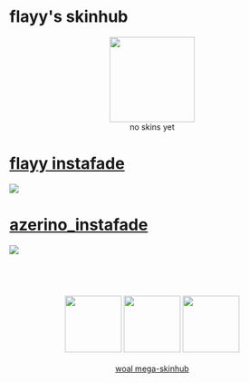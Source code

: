 # flayy's skinhub
<p align="center">
<a href="https://osu.ppy.sh/users/12069464">
  <img src="https://a.ppy.sh/12069464"  
       width="150"
       height="150"></a>
<br>
no skins yet
</p>

# [flayy instafade](https://github.com/rudjx3/skins/raw/main/flayy/flayy%20instafade.osk)
[![](https://cdn.discordapp.com/attachments/1018957796097667122/1020291044937568296/unknown.png)](https://github.com/rudjx3/skins/raw/main/flayy/flayy%20instafade.osk)

# [azerino_instafade](https://github.com/rudjx3/skins/raw/main/flayy/azerino_instafade.osk)
[![](https://cdn.discordapp.com/attachments/1018957796097667122/1020290852473557013/unknown.png)](https://github.com/rudjx3/skins/raw/main/flayy/azerino_instafade.osk)

#
<p align="center">
  <br></br>
  <a href="https://www.twitch.tv/yyalf">
  <img src="https://i.imgur.com/HM030lk.png" 
       width="100" 
       height="100"></a>
  <a href="https://www.youtube.com/channel/UCrwksNvVG0-Y70vspPnLBhg">
  <img src="https://i.imgur.com/YWbDUUy.png"  
       width="100" 
       height="100"></a>
  <a href="https://twitter.com/MlGHTYDOC">
  <img src="https://i.imgur.com/PUQ5uWf.png" 
       width="100" 
       height="100"></a>
  <br></br>
  <a href="README.md">woal mega-skinhub</a>
 </p>
